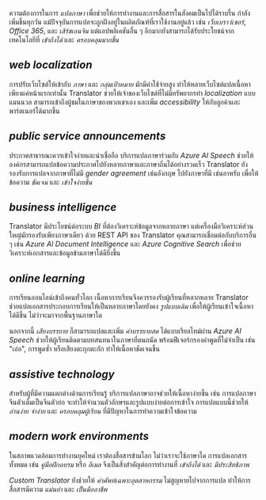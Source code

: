
ความต้องการในการ _แปลภาษา_ เพื่อช่วยให้การทำงานและการสื่อสารในสังคมเป็นไปได้ราบรื่น กำลังเพิ่มขึ้นทุกวัน แม้ปัจจุบันการแปลจะถูกฝังอยู่ในผลิตภัณฑ์ที่เราใช้งานอยู่แล้ว เช่น _เว็บเบราว์เซอร์_, _Office 365_, และ _เสิร์ชเอนจิน_ แต่แอปพลิเคชันอื่น ๆ อีกมากยังสามารถได้รับประโยชน์จากเทคโนโลยีที่ _เข้าถึงได้_ และ _ครอบคลุมมากขึ้น_

## _web localization_

การปรับเว็บไซต์ให้เข้ากับ _ภาษา_ และ _กลุ่มเป้าหมาย_ มักมีค่าใช้จ่ายสูง ทำให้หลายเว็บไซต์แปลเนื้อหาเพียงแค่หน้าแรกเท่านั้น Translator ช่วยให้เจ้าของเว็บไซต์ที่ไม่มีทรัพยากรทำ _localization_ แบบแมนนวล สามารถเข้าถึงผู้ชมในภาษาของพวกเขาเอง และเพิ่ม _accessibility_ ให้กับลูกค้าและพาร์ตเนอร์ได้มากขึ้น

## _public service announcements_

ประกาศสาธารณะควรเข้าใจง่ายและน่าเชื่อถือ บริการแปลภาษาร่วมกับ _Azure AI Speech_ ช่วยให้องค์กรสามารถแปลข้อความประกาศไปยังหลายภาษาและภาษาถิ่นได้อย่างรวดเร็ว Translator ยังรองรับการแปลจากภาษาที่ไม่มี _gender agreement_ เช่นอังกฤษ ไปยังภาษาที่มี เช่นอาหรับ เพื่อให้ข้อความ _ชัดเจน_ และ _เข้าใจง่ายขึ้น_

## _business intelligence_

Translator มีประโยชน์ต่อระบบ _BI_ ที่ต้องวิเคราะห์ข้อมูลจากหลายภาษา แต่เครื่องมือวิเคราะห์ส่วนใหญ่มักรองรับเพียงภาษาเดียว ด้วย REST API ของ Translator คุณสามารถเชื่อมต่อกับบริการอื่น ๆ เช่น _Azure AI Document Intelligence_ และ _Azure Cognitive Search_ เพื่อช่วยวิเคราะห์เอกสารและข้อมูลข้ามภาษาได้ดียิ่งขึ้น

## _online learning_

การเรียนออนไลน์เข้าถึงคนทั่วโลก เนื้อหาการเรียนจึงควรรองรับผู้เรียนที่หลากหลาย Translator ช่วยแปลเอกสารประกอบการเรียนให้เป็นหลายภาษาโดยยังคง _รูปแบบเดิม_ เพื่อให้ผู้เรียนเข้าใจเนื้อหาได้ดีขึ้น ไม่ว่าจะมาจากพื้นฐานภาษาใด

นอกจากนี้ _เสียงบรรยาย_ ก็สามารถแปลและเพิ่ม _คำบรรยายสด_ ได้แบบเรียลไทม์ผ่าน _Azure AI Speech_ ช่วยให้ผู้เรียนติดตามบทสนทนาในภาษาที่ตนถนัด พร้อมฟีเจอร์กรองคำพูดที่ไม่จำเป็น เช่น "เอ่อ", การพูดซ้ำ หรือเสียงตะกุกตะกัก ทำให้เนื้อหาชัดเจนขึ้น

## _assistive technology_

สำหรับผู้ที่มีความแตกต่างด้านการเรียนรู้ บริการแปลภาษาอาจช่วยให้เนื้อหาง่ายขึ้น เช่น การแปลภาษาจีนตัวเต็มเป็นจีนตัวย่อ จะทำให้จำนวนตัวอักษรและรูปแบบง่ายต่อการเข้าใจ การแปลแบบนี้ช่วยให้ _อ่านง่าย_ _จำง่าย_ และ _ครอบคลุมผู้เรียน_ ที่มีปัญหาในการทำความเข้าใจข้อความ

## _modern work environments_

ในสภาพแวดล้อมการทำงานยุคใหม่ เราต้องสื่อสารข้ามโลก ไม่ว่าเราจะใช้ภาษาใด การแปลเอกสารทั้งหมด เช่น _คู่มือฝึกอบรม_ หรือ _อีเมล_ จึงเป็นสิ่งสำคัญต่อการทำงานที่ _เข้าถึงได้_ และ _มีประสิทธิภาพ_

_Custom Translator_ ยังช่วยให้ _คำศัพท์เฉพาะอุตสาหกรรม_ ไม่สูญหายไปจากการแปล ทำให้การสื่อสารมีความ _แม่นยำ_ และ _เป็นมืออาชีพ_